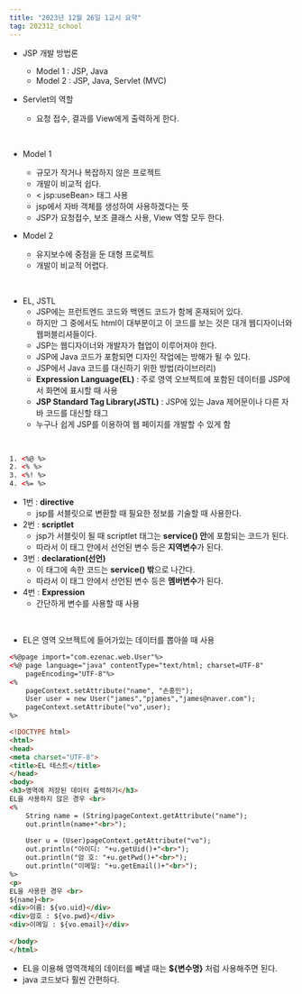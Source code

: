 ```yaml
---
title: "2023년 12월 26일 1교시 요약"
tag: 202312_school
---
```


- JSP 개발 방법론
  - Model 1 : JSP, Java
  - Model 2 : JSP, Java, Servlet (MVC)
  
- Servlet의 역할
  - 요청 접수, 결과를 View에게 출력하게 한다.

<br>

- Model 1
  - 규모가 작거나 복잡하지 않은 프로젝트
  - 개발이 비교적 쉽다.
  - < jsp:useBean> 태그 사용
  - jsp에서 자바 객체를 생성하여 사용하겠다는 뜻
  - JSP가 요청접수, 보조 클래스 사용, View 역할 모두 한다.

- Model 2
  - 유지보수에 중점을 둔 대형 프로젝트
  - 개발이 비교적 어렵다.

<br>

- EL, JSTL
  - JSP에는 프런트엔드 코드와 백엔드 코드가 함께 혼재되어 있다.
  - 하지만 그 중에서도 html이 대부분이고 이 코드를 보는 것은 대개 웹디자이너와 웹퍼블리셔들이다.
  - JSP는 웹디자이너와 개발자가 협업이 이루어져야 한다.
  - JSP에 Java 코드가 포함되면 디자인 작업에는 방해가 될 수 있다.
  - JSP에서 Java 코드를 대신하기 위한 방법(라이브러리)
  - **Expression Language(EL)** : 주로 영역 오브젝트에 포함된 데이터를 JSP에서 화면에 표시할 때 사용
  - **JSP Standard Tag Library(JSTL)** : JSP에 있는 Java 제어문이나 다른 자바 코드를 대신할 태그
  - 누구나 쉽게 JSP를 이용하여 웹 페이지를 개발할 수 있게 함

<br>

```html
1. <%@ %>
2. <% %>
3. <%! %>
4. <%= %>
```

- 1번 : **directive**
  - jsp를 서블릿으로 변환할 때 필요한 정보를 기술할 때 사용한다.
- 2번 : **scriptlet**
  - jsp가 서블릿이 될 때 scriptlet 태그는 **service() 안**에 포함되는 코드가 된다.
  - 따라서 이 태그 안에서 선언된 변수 등은 **지역변수**가 된다.
- 3번 : **declaration(선언)**
  - 이 태그에 속한 코드는 **service() 밖**으로 나간다.
  - 따라서 이 태그 안에서 선언된 변수 등은 **멤버변수**가 된다.
- 4번 : **Expression**
  - 간단하게 변수를 사용할 때 사용

<br>

- EL은 영역 오브젝트에 들어가있는 데이터를 뽑아쓸 때 사용

```html
<%@page import="com.ezenac.web.User"%>
<%@ page language="java" contentType="text/html; charset=UTF-8"
    pageEncoding="UTF-8"%>
<% 
	pageContext.setAttribute("name", "손흥민");
	User user = new User("james","pjames","james@naver.com");
	pageContext.setAttribute("vo",user);
%>

<!DOCTYPE html>
<html>
<head>
<meta charset="UTF-8">
<title>EL 테스트</title>
</head>
<body>
<h3>영역에 저장된 데이터 출력하기</h3>
EL을 사용하지 않은 경우 <br>
<%
	String name = (String)pageContext.getAttribute("name");
	out.println(name+"<br>");
	
	User u = (User)pageContext.getAttribute("vo");
	out.println("아이디: "+u.getUid()+"<br>");
	out.println("암 호: "+u.getPwd()+"<br>");
	out.println("이메일: "+u.getEmail()+"<br>");
%>
<p>
EL을 사용한 경우 <br>
${name}<br>
<div>이름: ${vo.uid}</div>
<div>암호 : ${vo.pwd}</div>
<div>이메일 : ${vo.email}</div>
 
</body>
</html>
```

- EL을 이용해 영역객체의 데이터를 빼낼 때는 **${변수명}** 처럼 사용해주면 된다.
- java 코드보다 훨씬 간편하다.
